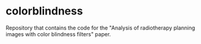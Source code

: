 # colorblindness
Repository that contains the code for the "Analysis of radiotherapy planning images with color blindness filters" paper.
